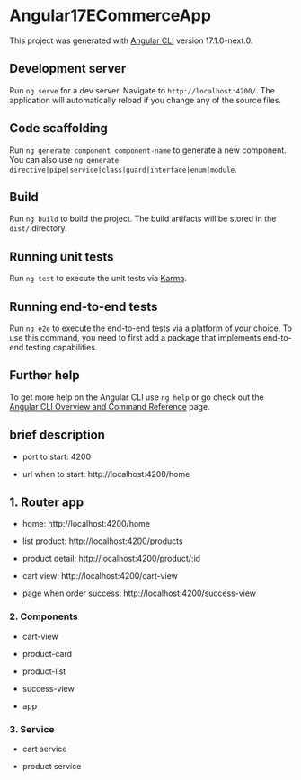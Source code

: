 # Angular17ECommerceApp

This project was generated with [Angular CLI](https://github.com/angular/angular-cli) version 17.1.0-next.0.

## Development server

Run `ng serve` for a dev server. Navigate to `http://localhost:4200/`. The application will automatically reload if you change any of the source files.

## Code scaffolding

Run `ng generate component component-name` to generate a new component. You can also use `ng generate directive|pipe|service|class|guard|interface|enum|module`.

## Build

Run `ng build` to build the project. The build artifacts will be stored in the `dist/` directory.

## Running unit tests

Run `ng test` to execute the unit tests via [Karma](https://karma-runner.github.io).

## Running end-to-end tests

Run `ng e2e` to execute the end-to-end tests via a platform of your choice. To use this command, you need to first add a package that implements end-to-end testing capabilities.

## Further help

To get more help on the Angular CLI use `ng help` or go check out the [Angular CLI Overview and Command Reference](https://angular.io/cli) page.

## brief description

- port to start: 4200

- url when to start: http://localhost:4200/home

## 1. Router app
- home: http://localhost:4200/home

- list product: http://localhost:4200/products

- product detail: http://localhost:4200/product/:id

- cart view: http://localhost:4200/cart-view

- page when order success:  http://localhost:4200/success-view


### 2. Components

- cart-view

- product-card

- product-list

- success-view

- app

### 3. Service

- cart service

- product service